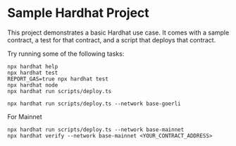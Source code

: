 # Sample Hardhat Project

This project demonstrates a basic Hardhat use case. It comes with a sample contract, a test for that contract, and a script that deploys that contract.

Try running some of the following tasks:

```shell
npx hardhat help
npx hardhat test
REPORT_GAS=true npx hardhat test
npx hardhat node
npx hardhat run scripts/deploy.ts
```

```shell
npx hardhat run scripts/deploy.ts --network base-goerli
```

For Mainnet
```shell
npx hardhat run scripts/deploy.ts --network base-mainnet
npx hardhat verify --network base-mainnet <YOUR_CONTRACT_ADDRESS>
```